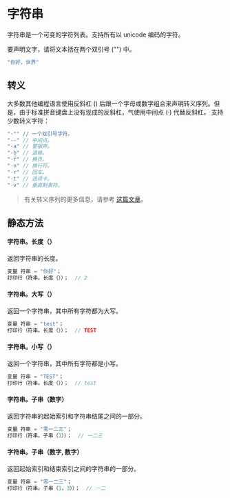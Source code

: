 # 字符串
字符串是一个可变的字符列表。支持所有以 unicode 编码的字符。

要声明文字，请将文本括在两个双引号 ("") 中。
```c
"你好，世界"
```

## 转义
大多数其他编程语言使用反斜杠 (\) 后跟一个字母或数字组合来声明转义序列。但是，由于标准拼音键盘上没有现成的反斜杠，气使用中间点 (·) 代替反斜杠。
支持少数转义字符：
```c
"·"" // 一个双引号字符。
"··" // 中间点。
"·a" // 警报声。
"·b" // 退格。
"·f" // 换页。
"·n" // 换行符。
"·r" // 回车。
"·t" // 选项卡。
"·v" // 垂直制表符。
```
> 有关转义序列的更多信息，请参考 [这篇文章]( https://en.wikipedia.org/wiki/Escape_sequences_in_C )。

## 静态方法

#### 字符串。**长度**（）
返回字符串的长度。
```c
变量 符串 = "你好"；
打印行（符串。长度（））；  // 2
```
#### 字符串。**大写**（）
返回一个字符串，其中所有字符都为大写。
```c
变量 符串 = "test"；
打印行（符串。长度（））；  // TEST
```
#### 字符串。**小写**（）
返回一个字符串，其中所有字符都是小写。
```c
变量 符串 = "TEST"；
打印行（符串。长度（））；  // test
```
#### 字符串。**子串**（数字）
返回字符串的起始索引和字符串结尾之间的一部分。
```c
变量 符串 = "零一二三"；
打印行（符串。子串（1））；  // 一二三
```
#### 字符串。**子串**（数字, 数字）
返回起始索引和结束索引之间的字符串的一部分。
```c
变量 符串 = "零一二三"；
打印行（符串。子串（1，3））；  // 一二
```